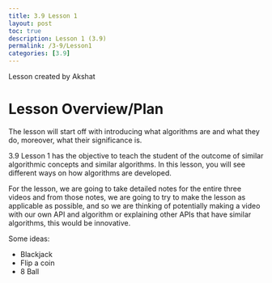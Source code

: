 ```yaml
---
title: 3.9 Lesson 1
layout: post
toc: true
description: Lesson 1 (3.9)
permalink: /3-9/Lesson1
categories: [3.9]
---
```


Lesson created by Akshat

# Lesson Overview/Plan

The lesson will start off with introducing what algorithms are and what they do, moreover, what their significance is. 

3.9 Lesson 1 has the objective to teach the student of the outcome of similar algorithmic concepts and similar algorithms. In this lesson, you will see different ways on how algorithms are developed.

For the lesson, we are going to take detailed notes for the entire three videos and from those notes, we are going to try to make the lesson as applicable as possible, and so we are thinking of potentially making a video with our own API and algorithm or explaining other APIs that have similar algorithms, this would be innovative. 

Some ideas:
- Blackjack
- Flip a coin
- 8 Ball

